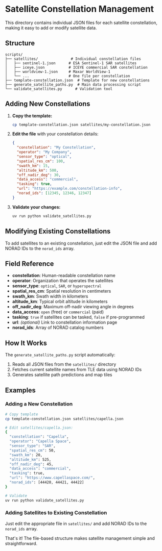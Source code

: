 # Satellite Constellation Management

This directory contains individual JSON files for each satellite constellation, making it easy to add or modify satellite data.

## Structure

```
scripts/
├── satellites/               # Individual constellation files
│   ├── sentinel-1.json      # ESA Sentinel-1 SAR satellites
│   ├── iceye.json           # ICEYE commercial SAR constellation
│   ├── worldview-1.json     # Maxar WorldView-1
│   └── ...                  # One file per constellation
├── template-constellation.json  # Template for new constellations
├── generate_satellite_paths.py  # Main data processing script
└── validate_satellites.py      # Validation tool
```

## Adding New Constellations

1. **Copy the template:**

   ```bash
   cp template-constellation.json satellites/my-constellation.json
   ```

2. **Edit the file** with your constellation details:

   ```json
   {
     "constellation": "My Constellation",
     "operator": "My Company",
     "sensor_type": "optical",
     "spatial_res_cm": 100,
     "swath_km": 15,
     "altitude_km": 500,
     "off_nadir_deg": 30,
     "data_access": "commercial",
     "tasking": true,
     "url": "https://example.com/constellation-info",
     "norad_ids": [12345, 12346, 12347]
   }
   ```

3. **Validate your changes:**
   ```bash
   uv run python validate_satellites.py
   ```

## Modifying Existing Constellations

To add satellites to an existing constellation, just edit the JSON file and add NORAD IDs to the `norad_ids` array.

## Field Reference

- **constellation**: Human-readable constellation name
- **operator**: Organization that operates the satellites
- **sensor_type**: `optical`, `SAR`, or `hyperspectral`
- **spatial_res_cm**: Spatial resolution in centimeters
- **swath_km**: Swath width in kilometers
- **altitude_km**: Typical orbit altitude in kilometers
- **off_nadir_deg**: Maximum off-nadir viewing angle in degrees
- **data_access**: `open` (free) or `commercial` (paid)
- **tasking**: `true` if satellites can be tasked, `false` if pre-programmed
- **url**: _(optional)_ Link to constellation information page
- **norad_ids**: Array of NORAD catalog numbers

## How It Works

The `generate_satellite_paths.py` script automatically:

1. Reads all JSON files from the `satellites/` directory
2. Fetches current satellite names from TLE data using NORAD IDs
3. Generates satellite path predictions and map tiles

## Examples

### Adding a New Constellation

```bash
# Copy template
cp template-constellation.json satellites/capella.json

# Edit satellites/capella.json:
{
  "constellation": "Capella",
  "operator": "Capella Space",
  "sensor_type": "SAR",
  "spatial_res_cm": 50,
  "swath_km": 20,
  "altitude_km": 525,
  "off_nadir_deg": 45,
  "data_access": "commercial",
  "tasking": true,
  "url": "https://www.capellaspace.com/",
  "norad_ids": [44420, 44421, 44422]
}

# Validate
uv run python validate_satellites.py
```

### Adding Satellites to Existing Constellation

Just edit the appropriate file in `satellites/` and add NORAD IDs to the `norad_ids` array.

That's it! The file-based structure makes satellite management simple and straightforward.
